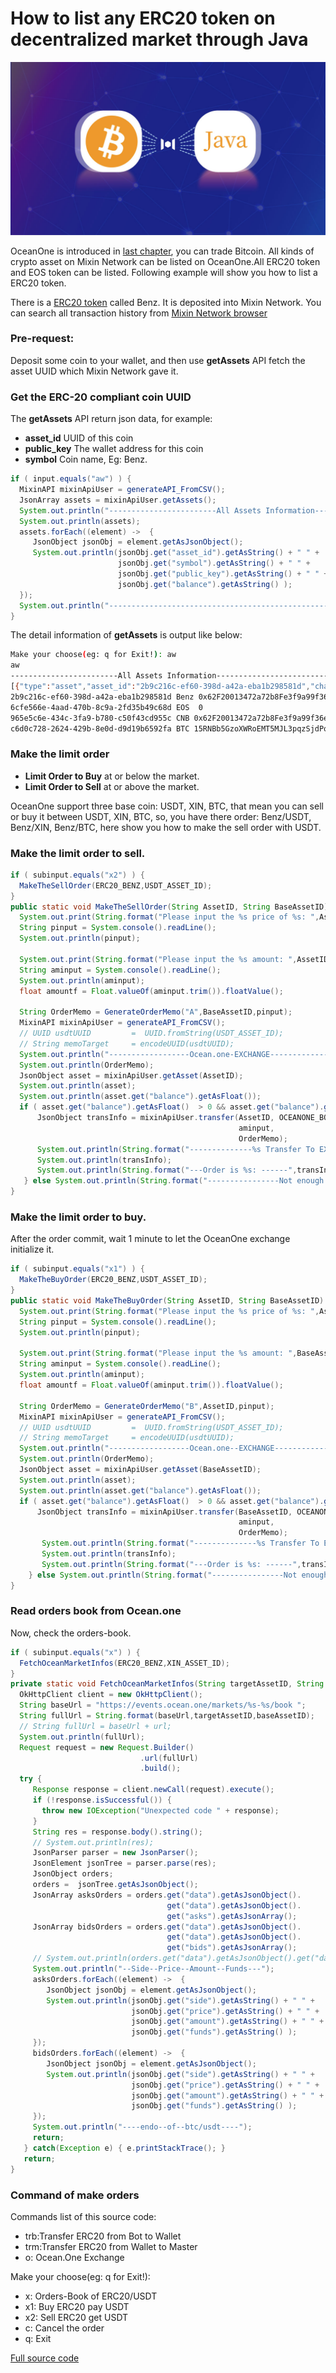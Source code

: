 # How to list any ERC20 token on decentralized market through Java
![cover](https://github.com/wenewzhang/mixin_labs-java-bot/raw/master/bitcoin_wallet-java/mixin-bitcoin-java.jpg)

OceanOne is introduced in [last chapter](https://github.com/wenewzhang/mixin_labs-java-bot/blob/master/README5.md), you can trade Bitcoin. All kinds of crypto asset on Mixin Network can be listed on OceanOne.All ERC20 token and EOS token can be listed. Following example will show you how to list a ERC20 token.

There is a [ERC20 token](https://etherscan.io/token/0xc409b5696c5f9612e194a582e14c8cd41ecdbc67) called Benz. It is deposited into Mixin Network. You can search all transaction history from [Mixin Network browser](https://mixin.one/snapshots/2b9c216c-ef60-398d-a42a-eba1b298581d )

### Pre-request:
Deposit some coin to your wallet, and then use **getAssets** API fetch the asset UUID which Mixin Network gave it.

### Get the ERC-20 compliant coin UUID
The **getAssets** API return json data, for example:

- **asset_id** UUID of this coin
- **public_key** The wallet address for this coin
- **symbol**  Coin name, Eg: Benz.

```java
if ( input.equals("aw") ) {
  MixinAPI mixinApiUser = generateAPI_FromCSV();
  JsonArray assets = mixinApiUser.getAssets();
  System.out.println("------------------------All Assets Information---------------------------");
  System.out.println(assets);
  assets.forEach((element) ->  {
     JsonObject jsonObj = element.getAsJsonObject();
     System.out.println(jsonObj.get("asset_id").getAsString() + " " +
                        jsonObj.get("symbol").getAsString() + " " +
                        jsonObj.get("public_key").getAsString() + " " +
                        jsonObj.get("balance").getAsString() );
  });
  System.out.println("-----------------------------------------------------------------------");
}
```
The detail information of **getAssets** is output like below:
```bash
Make your choose(eg: q for Exit!): aw
aw
------------------------All Assets Information---------------------------
[{"type":"asset","asset_id":"2b9c216c-ef60-398d-a42a-eba1b298581d","chain_id":"43d61dcd-e413-450d-80b8-101d5e903357","symbol":"Benz","name":"Benz coin","icon_url":"https://images.mixin.one/yH_I5b0GiV2zDmvrXRyr3bK5xusjfy5q7FX3lw3mM2Ryx4Dfuj6Xcw8SHNRnDKm7ZVE3_LvpKlLdcLrlFQUBhds=s128","balance":"1000","public_key":"0x62F20013472a72b8Fe3f9a99f36e5802E6e93c15","account_name":"","account_tag":"","price_btc":"0","price_usd":"0","change_btc":"0","change_usd":"0","asset_key":"0xc409b5696c5f9612e194a582e14c8cd41ecdbc67","confirmations":100,"capitalization":0},{"type":"asset","asset_id":"6cfe566e-4aad-470b-8c9a-2fd35b49c68d","chain_id":"6cfe566e-4aad-470b-8c9a-2fd35b49c68d","symbol":"EOS","name":"EOS","icon_url":"https://images.mixin.one/a5dtG-IAg2IO0Zm4HxqJoQjfz-5nf1HWZ0teCyOnReMd3pmB8oEdSAXWvFHt2AJkJj5YgfyceTACjGmXnI-VyRo=s128","balance":"0","public_key":"","account_name":"eoswithmixin","account_tag":"889ed66a1059bc3dab60e2ee44d0f993","price_btc":"0.0008953","price_usd":"4.73591781","change_btc":"-0.004161988128557199","change_usd":"0.00012182287348895748","asset_key":"eosio.token:EOS","confirmations":64,"capitalization":0},{"type":"asset","asset_id":"965e5c6e-434c-3fa9-b780-c50f43cd955c","chain_id":"43d61dcd-e413-450d-80b8-101d5e903357","symbol":"CNB","name":"Chui Niu Bi","icon_url":"https://images.mixin.one/0sQY63dDMkWTURkJVjowWY6Le4ICjAFuu3ANVyZA4uI3UdkbuOT5fjJUT82ArNYmZvVcxDXyNjxoOv0TAYbQTNKS=s128","balance":"0.99984","public_key":"0x62F20013472a72b8Fe3f9a99f36e5802E6e93c15","account_name":"","account_tag":"","price_btc":"0","price_usd":"0","change_btc":"0","change_usd":"0","asset_key":"0xec2a0550a2e4da2a027b3fc06f70ba15a94a6dac","confirmations":100,"capitalization":0},{"type":"asset","asset_id":"c6d0c728-2624-429b-8e0d-d9d19b6592fa","chain_id":"c6d0c728-2624-429b-8e0d-d9d19b6592fa","symbol":"BTC","name":"Bitcoin","icon_url":"https://images.mixin.one/HvYGJsV5TGeZ-X9Ek3FEQohQZ3fE9LBEBGcOcn4c4BNHovP4fW4YB97Dg5LcXoQ1hUjMEgjbl1DPlKg1TW7kK6XP=s128","balance":"0","public_key":"15RNBb5GzoXWRoEMT5MJL3pqzSjdPoXf6J","account_name":"","account_tag":"","price_btc":"1","price_usd":"5289.7409549","change_btc":"0","change_usd":"0.004160319338628907","asset_key":"c6d0c728-2624-429b-8e0d-d9d19b6592fa","confirmations":6,"capitalization":0}]
2b9c216c-ef60-398d-a42a-eba1b298581d Benz 0x62F20013472a72b8Fe3f9a99f36e5802E6e93c15 1000
6cfe566e-4aad-470b-8c9a-2fd35b49c68d EOS  0
965e5c6e-434c-3fa9-b780-c50f43cd955c CNB 0x62F20013472a72b8Fe3f9a99f36e5802E6e93c15 0.99984
c6d0c728-2624-429b-8e0d-d9d19b6592fa BTC 15RNBb5GzoXWRoEMT5MJL3pqzSjdPoXf6J 0
```
### Make the limit order
- **Limit Order to Buy**  at or below the market.
- **Limit Order to Sell**  at or above the market.

OceanOne support three base coin: USDT, XIN, BTC, that mean you can sell or buy it between USDT, XIN, BTC, so, you have there order: Benz/USDT, Benz/XIN, Benz/BTC, here show you how to make the sell order with USDT.

### Make the limit order to sell.

```java
if ( subinput.equals("x2") ) {
  MakeTheSellOrder(ERC20_BENZ,USDT_ASSET_ID);
}
public static void MakeTheSellOrder(String AssetID, String BaseAssetID) {
  System.out.print(String.format("Please input the %s price of %s: ",AssetID,BaseAssetID));
  String pinput = System.console().readLine();
  System.out.println(pinput);

  System.out.print(String.format("Please input the %s amount: ",AssetID));
  String aminput = System.console().readLine();
  System.out.println(aminput);
  float amountf = Float.valueOf(aminput.trim()).floatValue();

  String OrderMemo = GenerateOrderMemo("A",BaseAssetID,pinput);
  MixinAPI mixinApiUser = generateAPI_FromCSV();
  // UUID usdtUUID         =  UUID.fromString(USDT_ASSET_ID);
  // String memoTarget     = encodeUUID(usdtUUID);
  System.out.println("------------------Ocean.one-EXCHANGE----------------------------");
  System.out.println(OrderMemo);
  JsonObject asset = mixinApiUser.getAsset(AssetID);
  System.out.println(asset);
  System.out.println(asset.get("balance").getAsFloat());
  if ( asset.get("balance").getAsFloat()  > 0 && asset.get("balance").getAsFloat() >= amountf ) {
      JsonObject transInfo = mixinApiUser.transfer(AssetID, OCEANONE_BOT,
                                                   aminput,
                                                   OrderMemo);
      System.out.println(String.format("--------------%s Transfer To EXCHANGE Information---------",AssetID));
      System.out.println(transInfo);
      System.out.println(String.format("---Order is %s: ------",transInfo.get("trace_id").getAsString()));
   } else System.out.println(String.format("----------------Not enough %s--------------------------",AssetID));
}
```

### Make the limit order to buy.
After the order commit, wait 1 minute to let the OceanOne exchange initialize it.
```java
if ( subinput.equals("x1") ) {
  MakeTheBuyOrder(ERC20_BENZ,USDT_ASSET_ID);
}
public static void MakeTheBuyOrder(String AssetID, String BaseAssetID) {
  System.out.print(String.format("Please input the %s price of %s: ",AssetID,BaseAssetID));
  String pinput = System.console().readLine();
  System.out.println(pinput);

  System.out.print(String.format("Please input the %s amount: ",BaseAssetID));
  String aminput = System.console().readLine();
  System.out.println(aminput);
  float amountf = Float.valueOf(aminput.trim()).floatValue();

  String OrderMemo = GenerateOrderMemo("B",AssetID,pinput);
  MixinAPI mixinApiUser = generateAPI_FromCSV();
  // UUID usdtUUID         =  UUID.fromString(USDT_ASSET_ID);
  // String memoTarget     = encodeUUID(usdtUUID);
  System.out.println("------------------Ocean.one--EXCHANGE----------------------------");
  System.out.println(OrderMemo);
  JsonObject asset = mixinApiUser.getAsset(BaseAssetID);
  System.out.println(asset);
  System.out.println(asset.get("balance").getAsFloat());
  if ( asset.get("balance").getAsFloat()  > 0 && asset.get("balance").getAsFloat() >= amountf ) {
      JsonObject transInfo = mixinApiUser.transfer(BaseAssetID, OCEANONE_BOT,
                                                   aminput,
                                                   OrderMemo);
       System.out.println(String.format("--------------%s Transfer To EXCHANGE Information---------",BaseAssetID));
       System.out.println(transInfo);
       System.out.println(String.format("---Order is %s: ------",transInfo.get("trace_id").getAsString()));
    } else System.out.println(String.format("----------------Not enough %s--------------------------",BaseAssetID));
}
```
### Read orders book from Ocean.one
Now, check the orders-book.
```java
if ( subinput.equals("x") ) {
  FetchOceanMarketInfos(ERC20_BENZ,XIN_ASSET_ID);
}
private static void FetchOceanMarketInfos(String targetAssetID, String baseAssetID) {
  OkHttpClient client = new OkHttpClient();
  String baseUrl = "https://events.ocean.one/markets/%s-%s/book ";
  String fullUrl = String.format(baseUrl,targetAssetID,baseAssetID);
  // String fullUrl = baseUrl + url;
  System.out.println(fullUrl);
  Request request = new Request.Builder()
                             .url(fullUrl)
                             .build();
  try {
     Response response = client.newCall(request).execute();
     if (!response.isSuccessful()) {
       throw new IOException("Unexpected code " + response);
     }
     String res = response.body().string();
     // System.out.println(res);
     JsonParser parser = new JsonParser();
     JsonElement jsonTree = parser.parse(res);
     JsonObject orders;
     orders =  jsonTree.getAsJsonObject();
     JsonArray asksOrders = orders.get("data").getAsJsonObject().
                                   get("data").getAsJsonObject().
                                   get("asks").getAsJsonArray();
     JsonArray bidsOrders = orders.get("data").getAsJsonObject().
                                   get("data").getAsJsonObject().
                                   get("bids").getAsJsonArray();
     // System.out.println(orders.get("data").getAsJsonObject().get("data").getAsJsonObject().get("bids").getAsJsonArray());
     System.out.println("--Side--Price--Amount--Funds---");
     asksOrders.forEach((element) ->  {
        JsonObject jsonObj = element.getAsJsonObject();
        System.out.println(jsonObj.get("side").getAsString() + " " +
                           jsonObj.get("price").getAsString() + " " +
                           jsonObj.get("amount").getAsString() + " " +
                           jsonObj.get("funds").getAsString() );
     });
     bidsOrders.forEach((element) ->  {
        JsonObject jsonObj = element.getAsJsonObject();
        System.out.println(jsonObj.get("side").getAsString() + " " +
                           jsonObj.get("price").getAsString() + " " +
                           jsonObj.get("amount").getAsString() + " " +
                           jsonObj.get("funds").getAsString() );
     });
     System.out.println("----endo--of--btc/usdt----");
     return;
   } catch(Exception e) { e.printStackTrace(); }
   return;
}
```
### Command of make orders

Commands list of this source code:

- trb:Transfer ERC20 from Bot to Wallet
- trm:Transfer ERC20 from Wallet to Master
- o: Ocean.One Exchange

Make your choose(eg: q for Exit!):
- x:  Orders-Book of ERC20/USDT
- x1: Buy ERC20 pay USDT
- x2: Sell ERC20 get USDT
- c: Cancel the order
- q: Exit

[Full source code](https://github.com/wenewzhang/mixin_labs-java-bot/blob/master/bitcoin_wallet-java/src/main/java/bitcoin_wallet/java/App.java)
